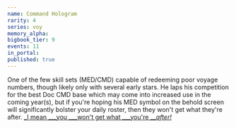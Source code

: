 ```yaml
---
name: Command Hologram
rarity: 4
series: voy
memory_alpha:
bigbook_tier: 9
events: 11
in_portal:
published: true
---
```


One of the few skill sets (MED/CMD) capable of redeeming poor voyage numbers, though likely only with several early stars. He laps his competition for the best Doc CMD base which may come into increased use in the coming year(s), but if you're hoping his MED symbol on the behold screen will significantly bolster your daily roster, then they won't get what they're after. [_I mean _](https://www.youtube.com/watch?v=nTljcAdC82Y)[__you __](https://www.youtube.com/watch?v=nTljcAdC82Y)[_won't get what _](https://www.youtube.com/watch?v=nTljcAdC82Y)[__you're __](https://www.youtube.com/watch?v=nTljcAdC82Y)[_after!_](https://www.youtube.com/watch?v=nTljcAdC82Y)
